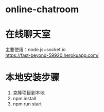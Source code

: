 # online-chatroom
# 在线聊天室
主要使用：node.js+socket.io  
https://fast-beyond-59920.herokuapp.com/

# 本地安装步骤
1. 克隆项目到本地
2. npm install
3. npm run start
